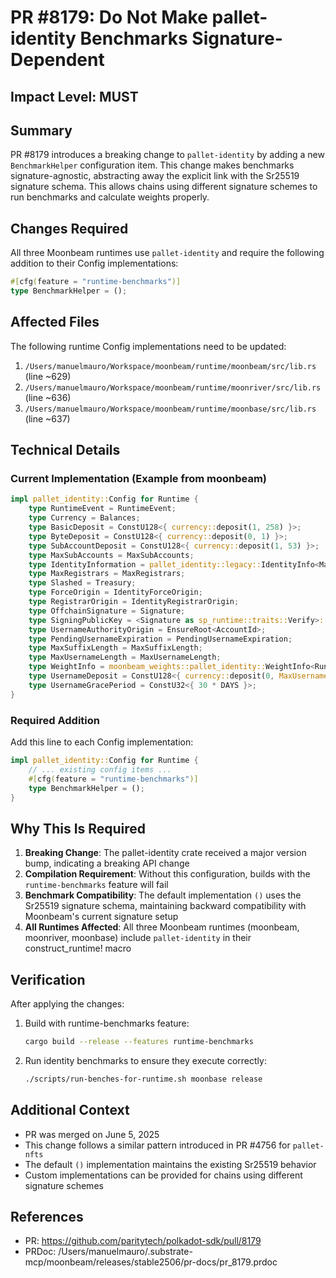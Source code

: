 # PR #8179: Do Not Make pallet-identity Benchmarks Signature-Dependent

## Impact Level: MUST

## Summary

PR #8179 introduces a breaking change to `pallet-identity` by adding a new `BenchmarkHelper` configuration item. This change makes benchmarks signature-agnostic, abstracting away the explicit link with the Sr25519 signature schema. This allows chains using different signature schemes to run benchmarks and calculate weights properly.

## Changes Required

All three Moonbeam runtimes use `pallet-identity` and require the following addition to their Config implementations:

```rust
#[cfg(feature = "runtime-benchmarks")]
type BenchmarkHelper = ();
```

## Affected Files

The following runtime Config implementations need to be updated:

1. `/Users/manuelmauro/Workspace/moonbeam/runtime/moonbeam/src/lib.rs` (line ~629)
2. `/Users/manuelmauro/Workspace/moonbeam/runtime/moonriver/src/lib.rs` (line ~636)
3. `/Users/manuelmauro/Workspace/moonbeam/runtime/moonbase/src/lib.rs` (line ~637)

## Technical Details

### Current Implementation (Example from moonbeam)

```rust
impl pallet_identity::Config for Runtime {
    type RuntimeEvent = RuntimeEvent;
    type Currency = Balances;
    type BasicDeposit = ConstU128<{ currency::deposit(1, 258) }>;
    type ByteDeposit = ConstU128<{ currency::deposit(0, 1) }>;
    type SubAccountDeposit = ConstU128<{ currency::deposit(1, 53) }>;
    type MaxSubAccounts = MaxSubAccounts;
    type IdentityInformation = pallet_identity::legacy::IdentityInfo<MaxAdditionalFields>;
    type MaxRegistrars = MaxRegistrars;
    type Slashed = Treasury;
    type ForceOrigin = IdentityForceOrigin;
    type RegistrarOrigin = IdentityRegistrarOrigin;
    type OffchainSignature = Signature;
    type SigningPublicKey = <Signature as sp_runtime::traits::Verify>::Signer;
    type UsernameAuthorityOrigin = EnsureRoot<AccountId>;
    type PendingUsernameExpiration = PendingUsernameExpiration;
    type MaxSuffixLength = MaxSuffixLength;
    type MaxUsernameLength = MaxUsernameLength;
    type WeightInfo = moonbeam_weights::pallet_identity::WeightInfo<Runtime>;
    type UsernameDeposit = ConstU128<{ currency::deposit(0, MaxUsernameLength::get()) }>;
    type UsernameGracePeriod = ConstU32<{ 30 * DAYS }>;
}
```

### Required Addition

Add this line to each Config implementation:

```rust
impl pallet_identity::Config for Runtime {
    // ... existing config items ...
    #[cfg(feature = "runtime-benchmarks")]
    type BenchmarkHelper = ();
}
```

## Why This Is Required

1. **Breaking Change**: The pallet-identity crate received a major version bump, indicating a breaking API change
2. **Compilation Requirement**: Without this configuration, builds with the `runtime-benchmarks` feature will fail
3. **Benchmark Compatibility**: The default implementation `()` uses the Sr25519 signature schema, maintaining backward compatibility with Moonbeam's current signature setup
4. **All Runtimes Affected**: All three Moonbeam runtimes (moonbeam, moonriver, moonbase) include `pallet-identity` in their construct_runtime! macro

## Verification

After applying the changes:

1. Build with runtime-benchmarks feature:
   ```bash
   cargo build --release --features runtime-benchmarks
   ```

2. Run identity benchmarks to ensure they execute correctly:
   ```bash
   ./scripts/run-benches-for-runtime.sh moonbase release
   ```

## Additional Context

- PR was merged on June 5, 2025
- This change follows a similar pattern introduced in PR #4756 for `pallet-nfts`
- The default `()` implementation maintains the existing Sr25519 behavior
- Custom implementations can be provided for chains using different signature schemes

## References

- PR: https://github.com/paritytech/polkadot-sdk/pull/8179
- PRDoc: /Users/manuelmauro/.substrate-mcp/moonbeam/releases/stable2506/pr-docs/pr_8179.prdoc
